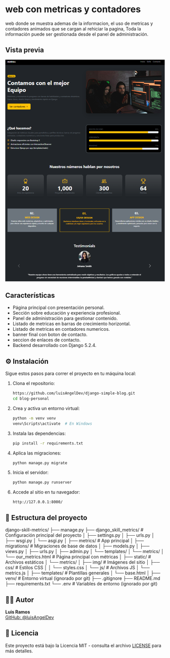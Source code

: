 # web con metricas y contadores

web donde se muestra ademas de la informacion, el uso de metricas y contadores animados que se cargan al rehiciar la pagina, Toda la información puede ser gestionada desde el panel de administración.

## Vista previa
![Vista previa](screenshots/metrics.PNG)

## Características

- Página principal con presentación personal.
- Sección sobre educación y experiencia profesional.
- Panel de administración para gestionar contenido.
- Listado de metricas en barras de crecimiento horizontal.
- Listado de metricas en contadores numericos.
- banner final con boton de contacto.
- seccion de enlaces de contacto.
- Backend desarrollado con Django 5.2.4.


## ⚙️ Instalación

Sigue estos pasos para correr el proyecto en tu máquina local:

1. Clona el repositorio:
   ```bash
   https://github.com/luisAngelDev/django-simple-blog.git
   cd blog-personal
   ```

2. Crea y activa un entorno virtual:
   ```bash
   python -m venv venv
   venv\Scripts\activate  # En Windows
   ```

3. Instala las dependencias:
   ```bash
   pip install -r requirements.txt
   ```

4. Aplica las migraciones:
   ```bash
   python manage.py migrate
   ```

5. Inicia el servidor:
   ```bash
   python manage.py runserver
   ```

6. Accede al sitio en tu navegador:
   ```
   http://127.0.0.1:8000/
   ```



## 📂 Estructura del proyecto

django-skill-metrics/
├── manage.py
├── django_skill_metrics/ # Configuración principal del proyecto
│ ├── settings.py
│ ├── urls.py
│ ├── wsgi.py
│ └── asgi.py
│
├── metrics/ # App principal
│ ├── migrations/ # Migraciones de base de datos
│ ├── models.py
│ ├── views.py
│ ├── urls.py
│ ├── admin.py
│ └── templates/
│ └── metrics/
│ └── our_metrics.html # Página principal con métricas
│
├── static/ # Archivos estáticos
│ └── metrics/
│ ├── img/ # Imágenes del sitio
│ ├── css/ # Estilos CSS
│ │ └── styles.css
│ └── js/ # Archivos JS
│ └── metrics.js
│
├── templates/ # Plantillas generales
│ └── base.html
│
├── venv/ # Entorno virtual (ignorado por git)
├── .gitignore
├── README.md
├── requirements.txt
└── .env # Variables de entorno (ignorado por git)

## 👨‍💻 Autor

**Luis Ramos**  
[GitHub: @luisAngelDev](https://github.com/luisAngelDev) 

## 📄 Licencia
Este proyecto está bajo la Licencia MIT - consulta el archivo [LICENSE](./LICENSE) para más detalles.
